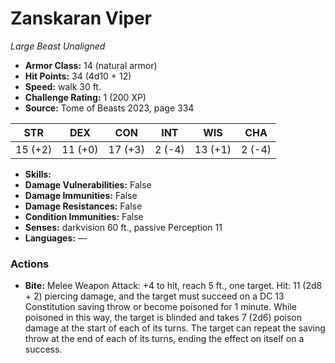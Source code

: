 # Zanskaran Viper

*Large* *Beast* *Unaligned*

- **Armor Class:** 14 (natural armor)
- **Hit Points:** 34 (4d10 + 12)
- **Speed:** walk 30 ft.
- **Challenge Rating:** 1 (200 XP)
- **Source:** Tome of Beasts 2023, page 334

| STR | DEX | CON | INT | WIS | CHA |
| --- | --- | --- | --- | --- | --- |
| 15 (+2) | 11 (+0) | 17 (+3) | 2 (-4) | 13 (+1) | 2 (-4) |

- **Skills:** 
- **Damage Vulnerabilities:** False
- **Damage Immunities:** False
- **Damage Resistances:** False
- **Condition Immunities:** False
- **Senses:** darkvision 60 ft., passive Perception 11
- **Languages:** —

### Actions

- **Bite:** Melee Weapon Attack: +4 to hit, reach 5 ft., one target. Hit: 11 (2d8 + 2) piercing damage, and the target must succeed on a DC 13 Constitution saving throw or become poisoned for 1 minute. While poisoned in this way, the target is blinded and takes 7 (2d6) poison damage at the start of each of its turns. The target can repeat the saving throw at the end of each of its turns, ending the effect on itself on a success.
